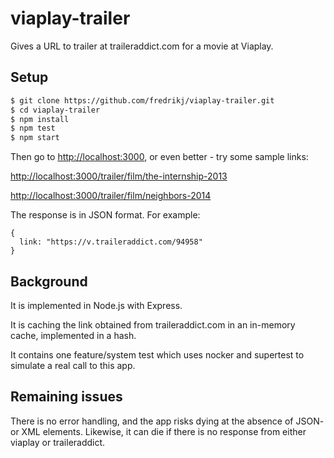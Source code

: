 # viaplay-trailer
Gives a URL to trailer at traileraddict.com for a movie at Viaplay.

## Setup

```bash
$ git clone https://github.com/fredrikj/viaplay-trailer.git
$ cd viaplay-trailer
$ npm install
$ npm test
$ npm start
```

Then go to <http://localhost:3000>, or even better - try some sample links:

<http://localhost:3000/trailer/film/the-internship-2013>

<http://localhost:3000/trailer/film/neighbors-2014>

The response is in JSON format. For example:
```
{
  link: "https://v.traileraddict.com/94958"
}
```

## Background
It is implemented in Node.js with Express.

It is caching the link obtained from traileraddict.com in an in-memory cache, implemented in a hash.

It contains one feature/system test which uses nocker and supertest to simulate a real call to this app.

## Remaining issues
There is no error handling, and the app risks dying at the absence of JSON- or XML elements. 
Likewise, it can die if there is no response from either viaplay or traileraddict.
